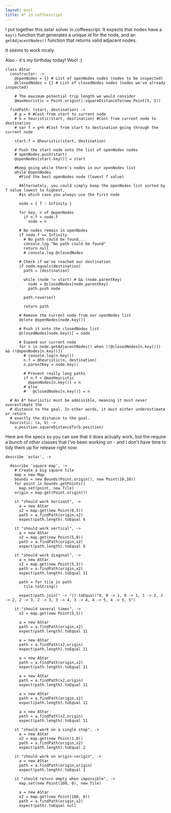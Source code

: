 ```yaml
---
layout: post
title: A* in coffeescript
---
```


I put together this astar solver in coffeescript. It expects that nodes have a `key()` function that generates a unique id for the node, and an `getAdjacentNodes()` function that returns valid adjacent nodes.

It seems to work nicely.

Also - it's my birthday today! Woo! :)

    class AStar
      constructor: ->
        @openNodes = {} # List of openNodes nodes (nodes to be inspected)
        @closedNodes = {} # List of closedNodes nodes (nodes we've already inspected)

        # The maximum potential trip length we would consider
        @maxHeuristic = Point.origin().squareDistanceTo(new Point(5, 5))

      findPath: (start, destination) ->
        # g = 0 #Cost from start to current node
        # h = heuristic(start, destination) #Cost from current node to destination
        # var f = g+h #Cost from start to destination going through the current node

        start.f = @heuristic(start, destination)
  
        # Push the start node onto the list of openNodes nodes
        # openNodes.push(start) 
        @openNodes[start.key()] = start

        #Keep going while there's nodes in our openNodes list
        while @openNodes
          #Find the best openNodes node (lowest f value)

          #Alternately, you could simply keep the openNodes list sorted by f value lowest to highest,
          #in which case you always use the first node

          node = { f : Infinity }
    
          for key, n of @openNodes
            if n.f < node.f
              node = n
      
          # No nodes remain in openNodes
          if node.f == Infinity
            # No path could be found...
            console.log "No path could be found"
            return null
            # console.log @closedNodes
      
          # Check if we've reached our destination
          if node.equals(destination)
            path = [destination]
      
            while (node != start) # && (node.parentKey)
              node = @closedNodes[node.parentKey]
              path.push node

            path.reverse()
        
            return path
        
          # Remove the current node from our openNodes list
          delete @openNodes[node.key()]

          # Push it onto the closedNodes list
          @closedNodes[node.key()] = node
    
          # Expand our current node
          for n in node.getAdjacentNodes() when (!@closedNodes[n.key()]) && (!@openNodes[n.key()]) 
            # console.log(n.key())
            n.f = @heuristic(n, destination)
            n.parentKey = node.key()
        
            # Prevent really long paths
            if n.f < @maxHeuristic
              @openNodes[n.key()] = n
            # else 
            #   @closedNodes[n.key()] = n
    
      # An A* heurisitic must be admissible, meaning it must never overestimate the
      # distance to the goal. In other words, it must either underestimate or return 
      # exactly the distance to the goal.
      heuristic: (a, b) ->
        a.position.squareDistanceTo(b.position)
    
Here are the specs so you can see that it does actually work, but the require a bunch of other classes that I've been working on - and I don't have time to tidy them up for release right now:

    describe 'astar', ->

      describe 'square map', ->
        # Create a big square tile
        map = new Map
        bounds = new Bounds(Point.origin(), new Point(10,10))
        for point in bounds.getPoints()
          map.set(point, new Tile)
        origin = map.get(Point.origin())
  
        it "should work horizont", ->
          a = new AStar
          x2 = map.get(new Point(0,5))
          path = a.findPath(origin,x2)
          expect(path.length).toEqual 6

        it "should work vertical", ->
          a = new AStar
          x2 = map.get(new Point(5,0))
          path = a.findPath(origin,x2)
          expect(path.length).toEqual 6

        it "should work diagonal", ->
          a = new AStar
          x2 = map.get(new Point(5,5))
          path = a.findPath(origin,x2)
          expect(path.length).toEqual 11
      
          path = for tile in path
            tile.toString()
        
          expect(path.join(" -> ")).toEqual("0, 0 -> 1, 0 -> 1, 1 -> 2, 1 -> 2, 2 -> 3, 2 -> 3, 3 -> 4, 3 -> 4, 4 -> 5, 4 -> 5, 5")

        it "should several times", ->
          x2 = map.get(new Point(5,5))

          a = new AStar
          path = a.findPath(origin,x2)
          expect(path.length).toEqual 11

          a = new AStar
          path = a.findPath(x2,origin)
          expect(path.length).toEqual 11

          a = new AStar
          path = a.findPath(origin,x2)
          expect(path.length).toEqual 11

          a = new AStar
          path = a.findPath(x2,origin)
          expect(path.length).toEqual 11

          a = new AStar
          path = a.findPath(origin,x2)
          expect(path.length).toEqual 11

          a = new AStar
          path = a.findPath(x2,origin)
          expect(path.length).toEqual 11

        it "should work on a single step", ->
          a = new AStar
          x2 = map.get(new Point(1,0))
          path = a.findPath(origin,x2)
          expect(path.length).toEqual 2
    
        it "should work on origin->origin", ->
          a = new AStar
          path = a.findPath(origin,origin)
          expect(path.length).toEqual 1
    
        it "should return empty when impossible", ->
          map.set(new Point(100, 0), new Tile)

          a = new AStar
          x2 = map.get(new Point(100, 0))
          path = a.findPath(origin,x2)
          expect(path).toEqual null
      
      
